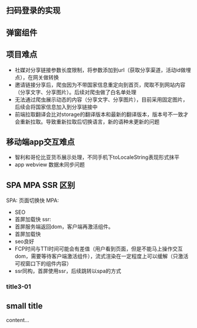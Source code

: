 ## 扫码登录的实现

## 弹窗组件


## 项目难点
- 社媒对分享链接参数长度限制，将参数添加到url（获取分享渠道，活动id做埋点），在网关做转换
- 邀请链接分享后，爬虫因为不带国家信息重定向到首页，爬取不到网站内容（分享文字、分享图片）。后续对爬虫做了白名单处理
- 无法通过爬虫展示动态的内容（分享文字、分享图片），目前采用固定图片，后续会将国家信息加入到分享链接中
- 前端拉取翻译会比对storage的翻译版本和最新的翻译版本，版本号不一致才会重新拉取。导致重新拉取后切换语言，新的语种未更新的问题

## 移动端app交互难点
- 智利和哥伦比亚货币展示处理，不同手机下toLocaleString表现形式抹平
- app webview 数据未同步问题

## SPA MPA SSR 区别

SPA: 页面切换快
MPA: 
- SEO
- 首屏加载快
ssr: 
- 首屏服务端返回dom，客户端再激活组件。
- 首屏加载快
- seo良好
- FCP时间与TTI时间可能会有差值（用户看到页面，但是不能马上操作交互dom，需要等待客户端激活组件），流式渲染在一定程度上可以缓解（只激活可视窗口下的组件内容）
- ssr同构，首屏使用ssr，后续跳转以spa的方式

### title3-01

## small title
content...
